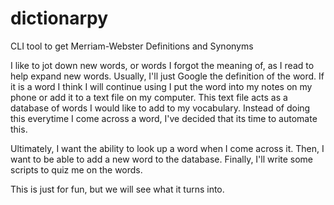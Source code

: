 # dictionarpy
CLI tool to get Merriam-Webster Definitions and Synonyms

I like to jot down new words, or words I forgot the meaning of, as I read to
help expand new words. Usually, I'll just Google the definition of the word. If
it is a word I think I will continue using I put the word into my notes on my
phone or add it to a text file on my computer. This text file acts as a
database of words I would like to add to my vocabulary. Instead of doing this
everytime I come across a word, I've decided that its time to automate this.

Ultimately, I want the ability to look up a word when I come across it. Then, I
want to be able to add a new word to the database. Finally, I'll write some
scripts to quiz me on the words.

This is just for fun, but we will see what it turns into.
